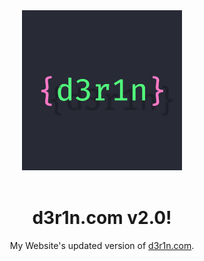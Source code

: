 <div align=center>
	<img src="src/public/images/logo.png" width=256>

<br>
<br>

# d3r1n.com v2.0!

My Website's updated version of [d3r1n.com](https://d3r1n.com).

</div>
